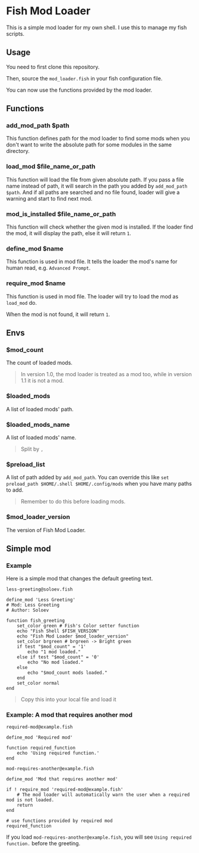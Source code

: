 # Fish Mod Loader

This is a simple mod loader for my own shell. I use this to manage my fish scripts.

## Usage

You need to first clone this repository.

Then, source the `mod_loader.fish` in your fish configuration file.

You can now use the functions provided by the mod loader.

## Functions

### add_mod_path $path

This function defines path for the mod loader to find some mods when you don't want to write the absolute path for some modules in the same directory.

### load_mod $file_name_or_path

This function will load the file from given absolute path. If you pass a file name instead of path, it will search in the path you added by `add_mod_path $path`. And if all paths are searched and no file found, loader will give a warning and start to find next mod.

### mod_is_installed $file_name_or_path

This function will check whether the given mod is installed. If the loader find the mod, it will display the path, else it will return `1`.

### define_mod $name

This function is used in mod file. It tells the loader the mod's name for human read, e.g. `Advanced Prompt`.

### require_mod $name

This function is used in mod file. The loader will try to load the mod as `load_mod` do.

When the mod is not found, it will return `1`.

## Envs

### $mod_count

The count of loaded mods.
> In version 1.0, the mod loader is treated as a mod too, while in version 1.1 it is not a mod.

### $loaded_mods

A list of loaded mods' path.

### $loaded_mods_name

A list of loaded mods' name.
> Split by `,`

### $preload_list

A list of path added by `add_mod_path`. You can override this like `set preload_path $HOME/.shell $HOME/.config/mods` when you have many paths to add.
> Remember to do this before loading mods.

### $mod_loader_version

The version of Fish Mod Loader.

## Simple mod

### Example

Here is a simple mod that changes the default greeting text.

`less-greeting@soloev.fish`
```fish
define_mod 'Less Greeting'
# Mod: Less Greeting
# Author: Soloev

function fish_greeting
    set_color green # Fish's Color setter function
    echo "Fish Shell $FISH_VERSION"
    echo "Fish Mod Loader $mod_loader_version"
    set_color brgreen # brgreen -> Bright green
    if test "$mod_count" = '1'
        echo "1 mod loaded."
    else if test "$mod_count" = '0'
        echo "No mod loaded."
    else
        echo "$mod_count mods loaded."
    end
    set_color normal
end
``` 
> Copy this into your local file and load it

### Example: A mod that requires another mod

`required-mod@example.fish`  
```fish
define_mod 'Required mod'

function required_function
    echo 'Using required function.'
end
```

`mod-requires-another@example.fish`  
```fish
define_mod 'Mod that requires another mod'

if ! require_mod 'required-mod@example.fish'
    # The mod loader will automatically warn the user when a required mod is not loaded.
    return
end

# use functions provided by required mod
required_function
```

If you load `mod-requires-another@example.fish`, you will see `Using required function.` before the greeting.